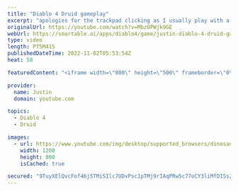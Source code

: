 ```yaml
---
title: "Diablo 4 Druid gameplay"
excerpt: "apologies for the trackpad clicking as I usually play with a mouse. Recorded from iPhone so quality might not be the best."
originalUrl: https://youtube.com/watch?v=MbzOPWjk9GE
webUrl: https://smartable.ai/apps/diablo4/game/justin-diablo-4-druid-gameplay/
type: video
length: PT5M41S
publishedDateTime: 2022-11-02T05:53:54Z
heat: 58

featuredContent: "<iframe width=\"800\" height=\"500\" frameborder=\"0\" src=\"https://www.youtube.com/embed/MbzOPWjk9GE\" allow=\"accelerometer; autoplay; encrypted-media; gyroscope; picture-in-picture\" allowfullscreen></iframe>"

provider:
  name: Justin
  domain: youtube.com

topics:
  - Diablo 4
  - Druid

images:
  - url: https://www.youtube.com/img/desktop/supported_browsers/dinosaur.png
    width: 1200
    height: 800
    isCached: true

secured: "9TuyXElQvcFof46j5TMiSIlc7UDvPsc1pTMj9rIAqPRw5c77oCY3liMfDISs2FRP7TfoAYOWG99Fq43B2oSkPHzlciwCyGI/LqonVkaHu9TCLX/ExCzU8/rkz+WBFGsFam5SpGRBzDR2Rea75Ek9l4pgYF8xizkHKudTg7hIT8XpYceYknDvjmwl1knIcH+iD4vfa5nZ8AsCTgqEW0w9a6AB1Dq3Qi9upgcDZOgflGQCW5KyBGlFCLS8STTt7UI4h3+rlZ8MsWZZJKypLdkpcCTh+qDriIxpiMan+YOrInvfRxDZX1T1qRyPYGxYkkxRKHvjvgLbOemjihjlOOAleCXahONOoYhZ5WS6/dFhAV3rOW0V4J6ho7KZx+0G8SqAPJeCsYgoUIVYwAw042Ek4A==;3fN9F8JP7vfAlC+HS4gUoQ=="
---
```


